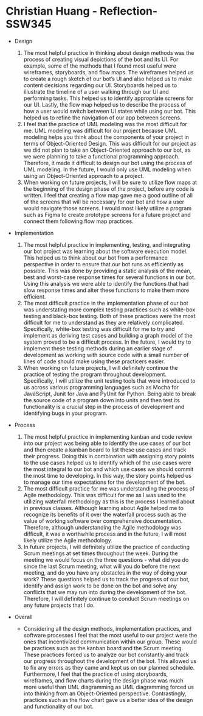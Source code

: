 # Christian Huang - Reflection-SSW345
* Design
	1. The most helpful practice in thinking about design methods was the process of creating visual depictions of the bot and its UI. For example, some of the methods that I found most useful were wireframes, storyboards, and flow maps. The wireframes helped us to create a rough sketch of our bot’s UI and also helped us to make content decisions regarding our UI. Storyboards helped us to illustrate the timeline of a user walking through our UI and performing tasks. This helped us to identify appropriate screens for our UI. Lastly, the flow map helped us to describe the process of how a user would switch between UI states while using our bot. This helped us to refine the navigation of our app between screens.
	2. I feel that the practice of UML modeling was the most difficult for me. UML modeling was difficult for our project because UML modeling helps you think about the components of your project in terms of Object-Oriented Design. This was difficult for our project as we did not plan to take an Object-Oriented approach to our bot, as we were planning to take a functional programming approach. Therefore, it made it difficult to design our bot using the process of UML modeling. In the future, I would only use UML modeling when using an Object-Oriented approach to a project. 
	3. When working on future projects, I will be sure to utilize flow maps at the beginning of the design phase of the project, before any code is written. I feel that creating a flow map gave me a good outline of all of the screens that will be necessary for our bot and how a user would navigate those screens. I would most likely utilize a program such as Figma to create prototype screens for a future project and connect them following flow map practices. 

* Implementation
	1. The most helpful practice in implementing, testing, and integrating our bot project was learning about the software execution model. This helped us to think about our bot from a performance perspective in order to ensure that our bot runs as efficiently as possible. This was done by providing a static analysis of the mean, best and worst-case response times for several functions in our bot. Using this analysis we were able to identify the functions that had slow response times and alter these functions to make them more efficient. 
	2. The most difficult practice in the implementation phase of our bot was understating more complex testing practices such as white-box testing and black-box testing. Both of these practices were the most difficult for me to understand as they are relatively complicated. Specifically, white-box testing was difficult for me to try and implement as deriving test cases and building a graph model of the system proved to be a difficult process. In the future, I would try to implement these testing methods during an earlier stage of development as working with source code with a small number of lines of code should make using these practicers easier. 
	3. When working on future projects, I will definitely continue the practice of testing the program throughout development. Specifically, I will utilize the unit testing tools that were introduced to us across various programming languages such as Mocha for JavaScript, Junit for Java and PyUnit for Python. Being able to break the source code of a program down into units and then test its functionality is a crucial step in the process of development and identifying bugs in your program. 

* Process
	1. The most helpful practice in implementing kanban and code review into our project was being able to identify the use cases of our bot and then create a kanban board to list these use cases and track their progress. Doing this in combination with assigning story points to the use cases helped us to identify which of the use cases were the most integral to our bot and which use cases we should commit the most time to developing. In this way, the story points helped us to manage our time expectations for the development of the bot. 
	2. The most difficult practice for me was understanding the process of Agile methodology. This was difficult for me as I was used to the utilizing waterfall methodology as this is the process I learned about in previous classes. Although learning about Agile helped me to recognize its benefits of it over the waterfall process such as the value of working software over comprehensive documentation. Therefore, although understanding the Agile methodology was difficult, it was a worthwhile process and in the future, I will most likely utilize the Agile methodology. 
	3. In future projects, I will definitely utilize the practice of conducting Scrum meetings at set times throughout the week. During the meeting we would focus on the three questions - what did you do since the last Scrum meeting, what will you do before the next meeting, and do you have any obstacles in the way of doing your work? These questions helped us to track the progress of our bot, identify and assign work to be done on the bot and solve any conflicts that we may run into during the development of the bot. Therefore, I will definitely continue to conduct Scrum meetings on any future projects that I do. 

* Overall
	* Considering all the design methods, implementation practices, and software processes I feel that the most useful to our project were the ones that incentivized communication within our group. These would be practices such as the kanban board and the Scrum meeting. These practices forced us to analyze our bot constantly and track our progress throughout the development of the bot. This allowed us to fix any errors as they came and kept us on our planned schedule. Furthermore, I feel that the practice of using storyboards, wireframes, and flow charts during the design phase was much more useful than UML diagramming as UML diagramming forced us into thinking from an Object-Oriented perspective. Contrastingly, practices such as the flow chart gave us a better idea of the design and functionality of our bot. 


